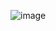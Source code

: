 

![image](https://github.com/alkaupa/DummyJson/assets/169982342/9566d4eb-e201-403a-aec7-b67a2428406c)



 
 

